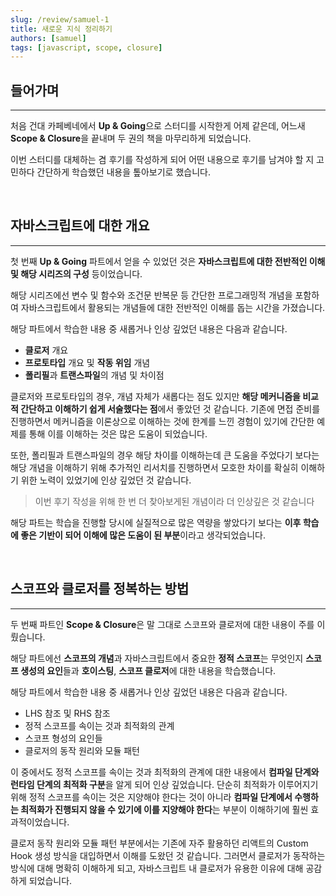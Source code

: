 ```yaml
---
slug: /review/samuel-1
title: 새로운 지식 정리하기
authors: [samuel]
tags: [javascript, scope, closure]
---
```


## 들어가며

---

처음 건대 카페베네에서 **Up & Going**으로 스터디를 시작한게 어제 같은데, 어느새 **Scope & Closure**을 끝내며 두 권의 책을 마무리하게 되었습니다.

이번 스터디를 대체하는 겸 후기를 작성하게 되어 어떤 내용으로 후기를 남겨야 할 지 고민하다 간단하게 학습했던 내용을 톺아보기로 했습니다.

<br/>

## 자바스크립트에 대한 개요

---

첫 번째 **Up & Going** 파트에서 얻을 수 있었던 것은 **자바스크립트에 대한 전반적인 이해 및 해당 시리즈의 구성** 등이었습니다.

해당 시리즈에선 변수 및 함수와 조건문 반복문 등 간단한 프로그래밍적 개념을 포함하여 자바스크립트에서 활용되는 개념들에 대한 전반적인 이해를 돕는 시간을 가졌습니다.

해당 파트에서 학습한 내용 중 새롭거나 인상 깊었던 내용은 다음과 같습니다.

- **클로저** 개요
- **프로토타입** 개요 및 **작동 위임** 개념
- **폴리필**과 **트랜스파일**의 개념 및 차이점

클로저와 프로토타입의 경우, 개념 자체가 새롭다는 점도 있지만 **해당 메커니즘을 비교적 간단하고 이해하기 쉽게 서술했다는 점**에서 좋았던 것 같습니다. 기존에 면접 준비를 진행하면서 메커니즘을 이론상으로 이해하는 것에 한계를 느낀 경험이 있기에 간단한 예제를 통해 이를 이해하는 것은 많은 도움이 되었습니다.

또한, 폴리필과 트랜스파일의 경우 해당 차이를 이해하는데 큰 도움을 주었다기 보다는 해당 개념을 이해하기 위해 추가적인 리서치를 진행하면서 모호한 차이를 확실히 이해하기 위한 노력이 있었기에 인상 깊었던 것 같습니다.

> 이번 후기 작성을 위해 한 번 더 찾아보게된 개념이라 더 인상깊은 것 같습니다

해당 파트는 학습을 진행할 당시에 실질적으로 많은 역량을 쌓았다기 보다는 **이후 학습에 좋은 기반이 되어 이해에 많은 도움이 된 부분**이라고 생각되었습니다.

<br/>

## 스코프와 클로저를 정복하는 방법

---

두 번째 파트인 **Scope & Closure**은 말 그대로 스코프와 클로저에 대한 내용이 주를 이뤘습니다.

해당 파트에선 **스코프의 개념**과 자바스크립트에서 중요한 **정적 스코프**는 무엇인지 **스코프 생성의 요인**들과 **호이스팅**, **스코프 클로저**에 대한 내용을 학습했습니다.

해당 파트에서 학습한 내용 중 새롭거나 인상 깊었던 내용은 다음과 같습니다.

- LHS 참조 및 RHS 참조
- 정적 스코프를 속이는 것과 최적화의 관계
- 스코프 형성의 요인들
- 클로저의 동작 원리와 모듈 패턴

이 중에서도 정적 스코프를 속이는 것과 최적화의 관계에 대한 내용에서 **컴파일 단계와 런타임 단계의 최적화 구분**을 알게 되어 인상 깊었습니다. 단순히 최적화가 이루어지기 위해 정적 스코프를 속이는 것은 지양해야 한다는 것이 아니라 **컴파일 단계에서 수행하는 최적화가 진행되지 않을 수 있기에 이를 지양해야 한다**는 부분이 이해하기에 훨씬 효과적이었습니다.

클로저 동작 원리와 모듈 패턴 부분에서는 기존에 자주 활용하던 리액트의 Custom Hook 생성 방식을 대입하면서 이해를 도왔던 것 같습니다. 그러면서 클로저가 동작하는 방식에 대해 명확히 이해하게 되고, 자바스크립트 내 클로저가 유용한 이유에 대해 공감하게 되었습니다.

